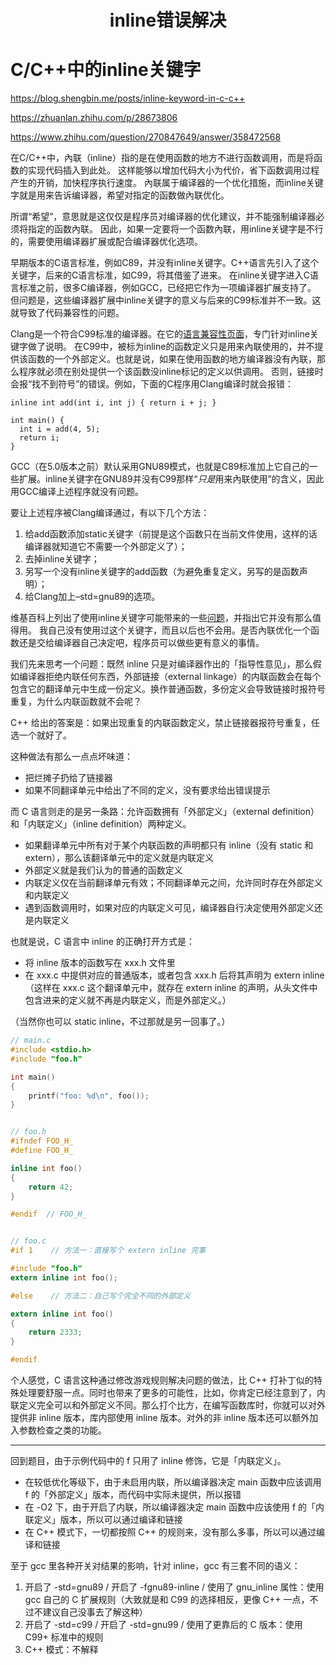 <h1 align="center">inline错误解决</h1>


# C/C++中的inline关键字

https://blog.shengbin.me/posts/inline-keyword-in-c-c++

https://zhuanlan.zhihu.com/p/28673806

https://www.zhihu.com/question/270847649/answer/358472568

在C/C++中，內联（inline）指的是在使用函数的地方不进行函数调用，而是将函数的实现代码插入到此处。 这样能够以增加代码大小为代价，省下函数调用过程产生的开销，加快程序执行速度。 內联属于编译器的一个优化措施，而inline关键字就是用来告诉编译器，希望对指定的函数做內联优化。

所谓“希望”，意思就是这仅仅是程序员对编译器的优化建议，并不能强制编译器必须将指定的函数內联。 因此，如果一定要将一个函数內联，用inline关键字是不行的，需要使用编译器扩展或配合编译器优化选项。

早期版本的C语言标准，例如C89，并没有inline关键字。C++语言先引入了这个关键字，后来的C语言标准，如C99，将其借鉴了进来。 在inline关键字进入C语言标准之前，很多C编译器，例如GCC，已经把它作为一项编译器扩展支持了。 但问题是，这些编译器扩展中inline关键字的意义与后来的C99标准并不一致。这就导致了代码兼容性的问题。

Clang是一个符合C99标准的编译器。在它的[语言兼容性页面](http://clang.llvm.org/compatibility.html)，专门针对inline关键字做了说明。 在C99中，被标为inline的函数定义只是用来內联使用的，并不提供该函数的一个外部定义。也就是说，如果在使用函数的地方编译器没有內联，那么程序就必须在别处提供一个该函数没inline标记的定义以供调用。 否则，链接时会报“找不到符号”的错误。例如，下面的C程序用Clang编译时就会报错：

```
inline int add(int i, int j) { return i + j; }

int main() {
  int i = add(4, 5);
  return i;
}
```

GCC（在5.0版本之前）默认采用GNU89模式，也就是C89标准加上它自己的一些扩展。inline关键字在GNU89并没有C99那样“*只是*用来內联使用”的含义，因此用GCC编译上述程序就没有问题。

要让上述程序被Clang编译通过，有以下几个方法：

1. 给add函数添加static关键字（前提是这个函数只在当前文件使用，这样的话编译器就知道它不需要一个外部定义了）；
2. 去掉inline关键字；
3. 另写一个没有inline关键字的add函数（为避免重复定义，另写的是函数声明）；
4. 给Clang加上–std=gnu89的选项。

维基百科上列出了使用inline关键字可能带来的一些[问题](https://en.wikipedia.org/wiki/Inline_function#Problems)，并指出它并没有那么值得用。 我自己没有使用过这个关键字，而且以后也不会用。是否內联优化一个函数还是交给编译器自己决定吧，程序员可以做些更有意义的事情。







我们先来思考一个问题：既然 inline 只是对编译器作出的「指导性意见」，那么假如编译器拒绝内联任何东西，外部链接（external linkage）的内联函数会在每个包含它的翻译单元中生成一份定义。换作普通函数，多份定义会导致链接时报符号重复，为什么内联函数就不会呢？

C++ 给出的答案是：如果出现重复的内联函数定义，禁止链接器报符号重复，任选一个就好了。

这种做法有那么一点点坏味道：

- 把烂摊子扔给了链接器
- 如果不同翻译单元中给出了不同的定义，没有要求给出错误提示 

而 C 语言则走的是另一条路：允许函数拥有「外部定义」（external definition）和「内联定义」（inline definition）两种定义。

- 如果翻译单元中所有对于某个内联函数的声明都只有 inline（没有 static 和 extern），那么该翻译单元中的定义就是内联定义
- 外部定义就是我们认为的普通的函数定义
- 内联定义仅在当前翻译单元有效；不同翻译单元之间，允许同时存在外部定义和内联定义
- 遇到函数调用时，如果对应的内联定义可见，编译器自行决定使用外部定义还是内联定义

也就是说，C 语言中 inline 的正确打开方式是：

- 将 inline 版本的函数写在 xxx.h 文件里
- 在 xxx.c 中提供对应的普通版本，或者包含 xxx.h 后将其声明为 extern inline（这样在 xxx.c 这个翻译单元中，就存在 extern inline 的声明，从头文件中包含进来的定义就不再是内联定义，而是外部定义。）

（当然你也可以 static inline，不过那就是另一回事了。）

```c
// main.c
#include <stdio.h>
#include "foo.h"

int main()
{
    printf("foo: %d\n", foo());
}


// foo.h
#ifndef FOO_H_
#define FOO_H_

inline int foo()
{
    return 42;
}

#endif  // FOO_H_


// foo.c
#if 1    // 方法一：直接写个 extern inline 完事

#include "foo.h"
extern inline int foo();

#else    // 方法二：自己写个完全不同的外部定义

extern inline int foo()
{
    return 2333;
}

#endif
```

个人感觉，C 语言这种通过修改游戏规则解决问题的做法，比 C++ 打补丁似的特殊处理要舒服一点。同时也带来了更多的可能性，比如，你肯定已经注意到了，内联定义完全可以和外部定义不同。那么打个比方，在编写函数库时，你就可以对外提供非 inline 版本，库内部使用 inline 版本。对外的非 inline 版本还可以额外加入参数检查之类的功能。 

------

回到题目，由于示例代码中的 f 只用了 inline 修饰，它是「内联定义」。

- 在较低优化等级下，由于未启用内联，所以编译器决定 main 函数中应该调用 f 的「外部定义」版本，而代码中实际未提供，所以报错
- 在 -O2 下，由于开启了内联，所以编译器决定 main 函数中应该使用 f 的「内联定义」版本，所以可以通过编译和链接
- 在 C++ 模式下，一切都按照 C++ 的规则来，没有那么多事，所以可以通过编译和链接

至于 gcc 里各种开关对结果的影响，针对 inline，gcc 有三套不同的语义：

1. 开启了 -std=gnu89 / 开启了 -fgnu89-inline / 使用了 gnu_inline 属性：使用 gcc 自己的 C 扩展规则（大致就是和 C99 的选择相反，更像 C++ 一点，不过不建议自己没事去了解这种）
2. 开启了 -std=c99 / 开启了 -std=gnu99 / 使用了更靠后的 C 版本：使用 C99+ 标准中的规则
3. C++ 模式：不解释